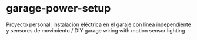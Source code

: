 # garage-power-setup
Proyecto personal: instalación eléctrica en el garaje con línea independiente y sensores de movimiento / DIY garage wiring with motion sensor lighting
